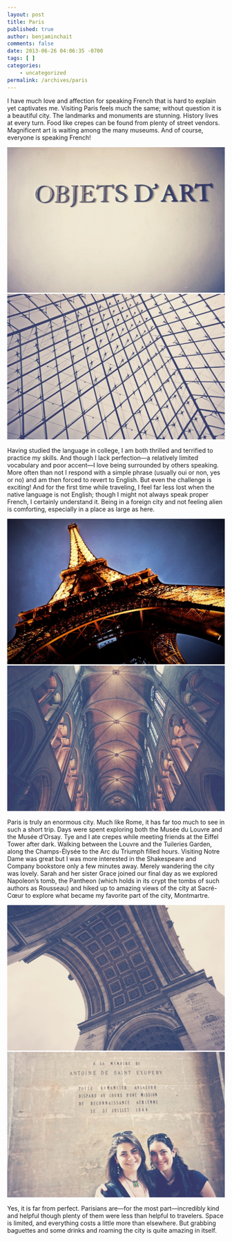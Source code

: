 ```yaml
---
layout: post
title: Paris
published: true
author: benjaminchait
comments: false
date: 2013-06-26 04:06:35 -0700
tags: [ ]
categories:
    - uncategorized
permalink: /archives/paris
---
```

I have much love and affection for speaking French that is hard to explain yet captivates me. Visiting Paris feels much the same; without question it is a beautiful city. The landmarks and monuments are stunning. History lives at every turn. Food like crepes can be found from plenty of street vendors. Magnificent art is waiting among the many museums. And of course, everyone is speaking French!


![Objets d’Arte][1]
![Louvre Pyramide][2]

Having studied the language in college, I am both thrilled and terrified to practice my skills. And though I lack perfection—a relatively limited vocabulary and poor accent—I love being surrounded by others speaking. More often than not I respond with a simple phrase (usually oui or non, yes or no) and am then forced to revert to English. But even the challenge is exciting! And for the first time while traveling, I feel far less lost when the native language is not English; though I might not always speak proper French, I certainly understand it. Being in a foreign city and not feeling alien is comforting, especially in a place as large as here.


![Eiffel Tower][3]
![Notre Dame][4]

Paris is truly an enormous city. Much like Rome, it has far too much to see in such a short trip. Days were spent exploring both the Musée du Louvre and the Musée d’Orsay. Tye and I ate crepes while meeting friends at the Eiffel Tower after dark. Walking between the Louvre and the Tuileries Garden, along the Champs-Élysée to the Arc du Triumph filled hours. Visiting Notre Dame was great but I was more interested in the Shakespeare and Company bookstore only a few minutes away. Merely wandering the city was lovely. Sarah and her sister Grace joined our final day as we explored Napoleon’s tomb, the Pantheon (which holds in its crypt the tombs of such authors as Rousseau) and hiked up to amazing views of the city at Sacré-Cœur to explore what became my favorite part of the city, Montmartre.


![Arc du Triumph][5]
![Grace and Sarah][6]

Yes, it is far from perfect. Parisians are—for the most part—incredibly kind and helpful though plenty of them were less than helpful to travelers. Space is limited, and everything costs a little more than elsewhere. But grabbing baguettes and some drinks and roaming the city is quite amazing in itself.

 [1]: /wp-content/uploads/media/img/2013/07-wp/20130703-200748.jpg
 [2]: /wp-content/uploads/media/img/2013/07-wp/20130703-200756.jpg
 [3]: /wp-content/uploads/media/img/2013/07-wp/20130703-201939.jpg
 [4]: /wp-content/uploads/media/img/2013/07-wp/20130703-202000.jpg
 [5]: /wp-content/uploads/media/img/2013/07-wp/20130703-2008141.jpg
 [6]: /wp-content/uploads/media/img/2013/07-wp/20130703-203004.jpg
